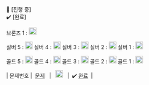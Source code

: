 
💬 [진행 중]  
✔️ [완료]

브론즈 1 : <img src="https://github.com/yuuforest/Baekjoon/assets/97596022/e8f40ec7-0181-4093-9d28-a265de6babd3" width="20"/>

실버 5 : <img src="https://github.com/yuuforest/Baekjoon/assets/97596022/16c246cd-0ac7-4c70-8e59-ae53094efefd" width="20"/>
실버 4 : <img src="https://github.com/yuuforest/Baekjoon/assets/97596022/3c7e9f4b-e603-404f-b612-258d66475421" width="20"/>
실버 3 : <img src="https://github.com/yuuforest/Baekjoon/assets/97596022/07accbcc-b7bc-4a50-a82e-37f90db6a48f" width="20"/>
실버 2 : <img src="https://github.com/yuuforest/Baekjoon/assets/97596022/0d140fe9-b265-452d-812a-c474404888d7" width="20"/>
실버 1 : <img src="https://github.com/yuuforest/Baekjoon/assets/97596022/b865c934-26be-488e-aec2-cfaf969e1632" width="20"/>

골드 5 : <img src="https://github.com/yuuforest/Baekjoon/assets/97596022/85149378-3937-4538-8a9b-1b178253c958" width="20"/>
골드 4 : <img src="https://github.com/yuuforest/Baekjoon/assets/97596022/faf1d147-b8a1-40f5-9f8f-604d534ab16c" width="20"/>
골드 3 : <img src="https://github.com/yuuforest/Baekjoon/assets/97596022/462bfb77-c29c-475d-af2f-1650ce823f15" width="20"/>
골드 2 : <img src="https://github.com/yuuforest/Baekjoon/assets/97596022/0623933e-9a3e-4ed2-9d39-f2a9820072b8" width="20"/>
골드 1 : <img src="https://github.com/yuuforest/Baekjoon/assets/97596022/af1e5193-9b1d-4bee-a646-f2f3abc2fb82" width="20"/>

| 문제번호 | &nbsp;[문제](문제링크)&nbsp;&nbsp; | &nbsp;&nbsp;<img src="이미지링크" width="20"/>&nbsp;&nbsp; | &nbsp;✔️ [완료](문제풀이링크)&nbsp; |


